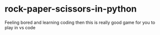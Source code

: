# rock-paper-scissors-in-python
Feeling bored and learning coding then this is really good game for you to play in vs code
